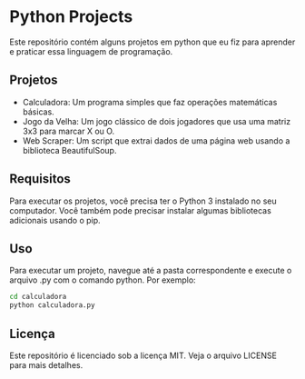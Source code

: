 # Python Projects

Este repositório contém alguns projetos em python que eu fiz para aprender e praticar essa linguagem de programação.

## Projetos

- Calculadora: Um programa simples que faz operações matemáticas básicas.
- Jogo da Velha: Um jogo clássico de dois jogadores que usa uma matriz 3x3 para marcar X ou O.
- Web Scraper: Um script que extrai dados de uma página web usando a biblioteca BeautifulSoup.

## Requisitos

Para executar os projetos, você precisa ter o Python 3 instalado no seu computador. Você também pode precisar instalar algumas bibliotecas adicionais usando o pip.

## Uso

Para executar um projeto, navegue até a pasta correspondente e execute o arquivo .py com o comando python. Por exemplo:

```bash
cd calculadora
python calculadora.py
```

## Licença
Este repositório é licenciado sob a licença MIT. Veja o arquivo LICENSE para mais detalhes.
